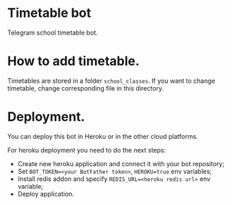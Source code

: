 # Timetable bot
Telegram school timetable bot.

# How to add timetable.
Timetables are stored in a folder ```school_classes```. If you want to change timetable, change corresponding file in this directory.

# Deployment.

You can deploy this bot in Heroku or in the other cloud platforms.

For heroku deployment you need to do the next steps:
- Create new heroku application and connect it with your bot repository;
- Set ```BOT_TOKEN=<your BotFather token>```, ```HEROKU=true``` env variables;
- Install redis addon and specify ```REDIS_URL=<heroku redis url>``` env variable;
- Deploy application.
